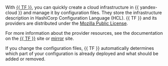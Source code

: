 With [{{ TF }}](https://www.terraform.io/), you can quickly create a cloud infrastructure in {{ yandex-cloud }} and manage it by configuration files. They store the infrastructure description in HashiCorp Configuration Language (HCL). {{ TF }} and its providers are distributed under the [Mozilla Public License](https://github.com/hashicorp/terraform/blob/main/LICENSE).

For more information about the provider resources, see the documentation on the [{{ TF }}](https://www.terraform.io/docs/providers/yandex/index.html) site or [mirror](https://registry.tfpla.net/providers/yandex-cloud/yandex/latest/docs) site.

If you change the configuration files, {{ TF }} automatically determines which part of your configuration is already deployed and what should be added or removed.
